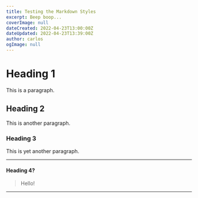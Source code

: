```yaml
---
title: Testing the Markdown Styles
excerpt: Beep boop...
coverImage: null
dateCreated: 2022-04-23T13:00:00Z
dateUpdated: 2022-04-23T13:39:00Z
author: carlos
ogImage: null
---
```


# Heading 1

This is a paragraph.

## Heading 2

This is another paragraph.

### Heading 3

This is yet another paragraph.

---

#### Heading 4?

> Hello!

---